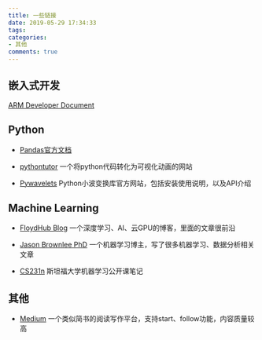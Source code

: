 ```yaml
---
title: 一些链接
date: 2019-05-29 17:34:33
tags:
categories:
- 其他
comments: true
---
```



## 嵌入式开发
[ARM Developer Document](http://infocenter.arm.com/help/index.jsp?topic=/com.arm.doc.dui0472m/vfb1478006546674.html#)

## Python
* [Pandas官方文档](http://pandas.pydata.org/)

* [pythontutor](http://www.pythontutor.com/)
一个将python代码转化为可视化动画的网站

* [Pywavelets](https://pywavelets.readthedocs.io/en/latest/)
Python小波变换库官方网站，包括安装使用说明，以及API介绍

## Machine Learning
* [FloydHub Blog](https://blog.floydhub.com/)
一个深度学习、AI、云GPU的博客，里面的文章很前沿

* [Jason Brownlee PhD](https://machinelearningmastery.com/)
一个机器学习博主，写了很多机器学习、数据分析相关文章

* [CS231n](http://cs231n.github.io/)
斯坦福大学机器学习公开课笔记

## 其他
* [Medium](https://medium.com/)
一个类似简书的阅读写作平台，支持start、follow功能，内容质量较高